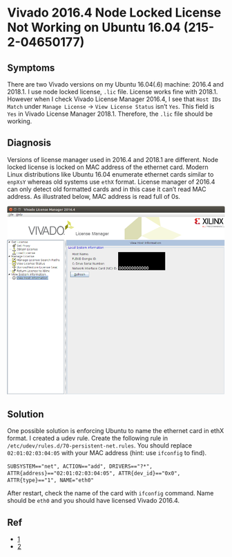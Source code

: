 # Vivado 2016.4 Node Locked License Not Working on Ubuntu 16.04 (215-2-04650177)

## Symptoms

There are two Vivado versions on my Ubuntu 16.04(.6) machine: 2016.4 and 2018.1. I use node locked license, `.lic` file. License works fine with 2018.1. However when I check Vivado License Manager 2016.4, I see that `Host IDs Match` under `Manage License` → `View License Status` isn’t `Yes`. This field is `Yes` in Vivado License Manager 2018.1. Therefore, the `.lic` file should be working.

## Diagnosis

Versions of license manager used in 2016.4 and 2018.1 are different. Node locked license is locked on MAC address of the ethernet card. Modern Linux distributions like Ubuntu 16.04 enumerate ethernet cards similar to `enpXsY` whereas old systems use `ethX` format. License manager of 2016.4 can only detect old formatted cards and in this case it can’t read MAC address. As illustrated below, MAC address is read full of 0s.

![Vivado License Manager 2016.4](img/215-2-04650177-a.png)

## Solution

One possible solution is enforcing Ubuntu to name the ethernet card in ethX format. I created a udev rule. Create the following rule in `/etc/udev/rules.d/70-persistent-net.rules`. You should replace `02:01:02:03:04:05` with your MAC address (hint: use `ifconfig` to find).

```text
SUBSYSTEM=="net", ACTION=="add", DRIVERS=="?*", ATTR{address}=="02:01:02:03:04:05", ATTR{dev_id}=="0x0", ATTR{type}=="1", NAME="eth0"
```

After restart, check the name of the card with `ifconfig` command. Name should be `eth0` and you should have licensed Vivado 2016.4.

## Ref

* [1](https://www.xilinx.com/support/answers/60510.html)
* [2](https://askubuntu.com/a/785442)
